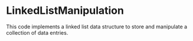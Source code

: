 # LinkedListManipulation
This code implements a linked list data structure to store and manipulate a collection of data entries.
